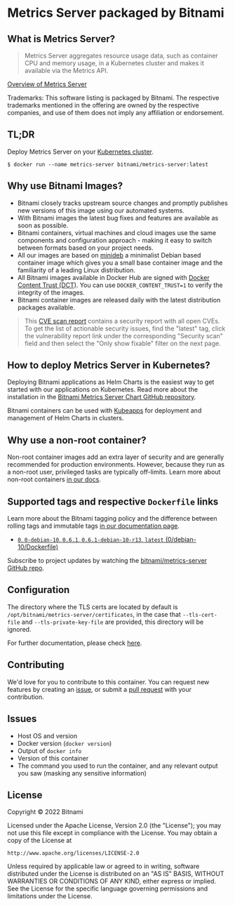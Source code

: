 # Metrics Server packaged by Bitnami

## What is Metrics Server?

> Metrics Server aggregates resource usage data, such as container CPU and memory usage, in a Kubernetes cluster and makes it available via the Metrics API.

[Overview of Metrics Server](https://github.com/kubernetes-incubator/metrics-server)

Trademarks: This software listing is packaged by Bitnami. The respective trademarks mentioned in the offering are owned by the respective companies, and use of them does not imply any affiliation or endorsement.

## TL;DR

Deploy Metrics Server on your [Kubernetes cluster](https://github.com/kubernetes/heapster/tree/master/docs).

```console
$ docker run --name metrics-server bitnami/metrics-server:latest
```

## Why use Bitnami Images?

* Bitnami closely tracks upstream source changes and promptly publishes new versions of this image using our automated systems.
* With Bitnami images the latest bug fixes and features are available as soon as possible.
* Bitnami containers, virtual machines and cloud images use the same components and configuration approach - making it easy to switch between formats based on your project needs.
* All our images are based on [minideb](https://github.com/bitnami/minideb) a minimalist Debian based container image which gives you a small base container image and the familiarity of a leading Linux distribution.
* All Bitnami images available in Docker Hub are signed with [Docker Content Trust (DCT)](https://docs.docker.com/engine/security/trust/content_trust/). You can use `DOCKER_CONTENT_TRUST=1` to verify the integrity of the images.
* Bitnami container images are released daily with the latest distribution packages available.


> This [CVE scan report](https://quay.io/repository/bitnami/metrics-server?tab=tags) contains a security report with all open CVEs. To get the list of actionable security issues, find the "latest" tag, click the vulnerability report link under the corresponding "Security scan" field and then select the "Only show fixable" filter on the next page.

## How to deploy Metrics Server in Kubernetes?

Deploying Bitnami applications as Helm Charts is the easiest way to get started with our applications on Kubernetes. Read more about the installation in the [Bitnami Metrics Server Chart GitHub repository](https://github.com/bitnami/charts/tree/master/bitnami/metrics-server).

Bitnami containers can be used with [Kubeapps](https://kubeapps.com/) for deployment and management of Helm Charts in clusters.

## Why use a non-root container?

Non-root container images add an extra layer of security and are generally recommended for production environments. However, because they run as a non-root user, privileged tasks are typically off-limits. Learn more about non-root containers [in our docs](https://docs.bitnami.com/tutorials/work-with-non-root-containers/).

## Supported tags and respective `Dockerfile` links

Learn more about the Bitnami tagging policy and the difference between rolling tags and immutable tags [in our documentation page](https://docs.bitnami.com/tutorials/understand-rolling-tags-containers/).


* [`0`, `0-debian-10`, `0.6.1`, `0.6.1-debian-10-r13`, `latest` (0/debian-10/Dockerfile)](https://github.com/bitnami/bitnami-docker-metrics-server/blob/0.6.1-debian-10-r13/0/debian-10/Dockerfile)

Subscribe to project updates by watching the [bitnami/metrics-server GitHub repo](https://github.com/bitnami/bitnami-docker-metrics-server).

## Configuration

The directory where the TLS certs are located by default is `/opt/bitnami/metrics-server/certificates`, in the case that `--tls-cert-file` and `--tls-private-key-file` are provided, this directory will be ignored.

For further documentation, please check [here](https://github.com/kubernetes-incubator/metrics-server).

## Contributing

We'd love for you to contribute to this container. You can request new features by creating an [issue](https://github.com/bitnami/bitnami-docker-metrics-server/issues), or submit a [pull
request](https://github.com/bitnami/bitnami-docker-metrics-server/pulls) with your contribution.

## Issues

<!-- If you encountered a problem running this container, you can file an [issue](https://github.com/bitnami/bitnami-docker-metrics-server/issues/new). For us to provide better support, be sure to include the following information in your issue: -->

- Host OS and version
- Docker version (`docker version`)
- Output of `docker info`
- Version of this container
- The command you used to run the container, and any relevant output you saw (masking any sensitive information)

## License
Copyright &copy; 2022 Bitnami

Licensed under the Apache License, Version 2.0 (the "License");
you may not use this file except in compliance with the License.
You may obtain a copy of the License at

    http://www.apache.org/licenses/LICENSE-2.0

Unless required by applicable law or agreed to in writing, software
distributed under the License is distributed on an "AS IS" BASIS,
WITHOUT WARRANTIES OR CONDITIONS OF ANY KIND, either express or implied.
See the License for the specific language governing permissions and
limitations under the License.
